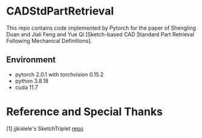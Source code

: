 # CADStdPartRetrieval
This repo contains code implemented by Pytorch for the paper of Shengling Duan and Jiali Feng and Yue Qi [Sketch-based CAD Standard Part Retrieval Following Mechanical Definitions].

## Environment
- pytorch 2.0.1 with torchvision 0.15.2
- python 3.8.18
- cuda 11.7


# Reference and Special Thanks

[1] jjkislele's SketchTriplet [repo](https://github.com/jjkislele/SketchTriplet)
